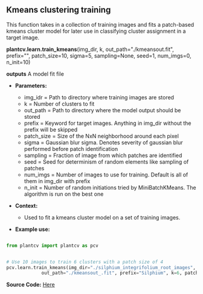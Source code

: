 ## Kmeans clustering training 

This function takes in a collection of training images and fits a patch-based kmeans cluster model for later use in classifying cluster assignment in a target image. 

**plantcv.learn.train_kmeans**(img_dir, k, out_path="./kmeansout.fit", prefix="", patch_size=10, sigma=5, sampling=None, seed=1, num_imgs=0, n_init=10)

**outputs** A model fit file

- **Parameters:**
    - img_idr = Path to directory where training images are stored
    - k = Number of clusters to fit
    - out_path = Path to directory where the model output should be stored
    - prefix = Keyword for target images. Anything in img_dir without the prefix will be skipped
    - patch_size = Size of the NxN neighborhood around each pixel
    - sigma = Gaussian blur sigma. Denotes severity of gaussian blur performed before patch identification
    - sampling = Fraction of image from which patches are identified
    - seed = Seed for determinism of random elements like sampling of patches 
    - num_imgs = Number of images to use for training. Default is all of them in img_dir with prefix 
    - n_init = Number of random initiations tried by MiniBatchKMeans. The algorithm is run on the best one

- **Context:**
    - Used to fit a kmeans cluster model on a set of training images.

- **Example use:**


```python

from plantcv import plantcv as pcv


# Use 10 images to train 6 clusters with a patch size of 4
pcv.learn.train_kmeans(img_dir="./silphium_integrifolium_root_images", 
             out_path="./kmeansout_.fit", prefix="Silphium", k=6, patch_size=4, num_imgs=10)

```


**Source Code:** [Here](https://github.com/danforthcenter/plantcv/blob/main/plantcv/plantcv/learn/train_kmeans.py)